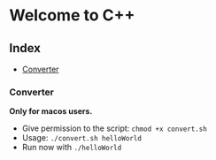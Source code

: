 # Welcome to C++

## Index

 - [Converter](#Converter)

### Converter
**Only for macos users.** 
- Give permission to the script: `chmod +x convert.sh`
- Usage: `./convert.sh helloWorld`
- Run now with `./helloWorld`
